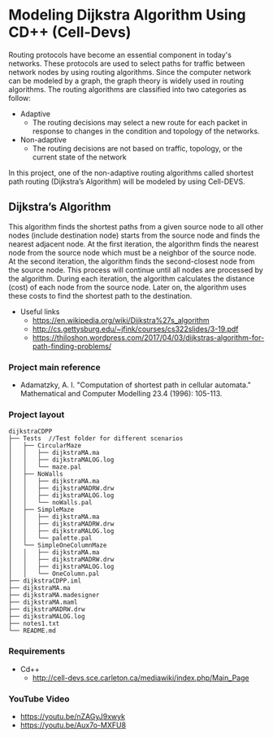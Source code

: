 Modeling Dijkstra Algorithm Using CD++ (Cell-Devs)
===================================================
Routing protocols have become an essential component in today's networks. 
These protocols are used to select paths for traffic between network nodes by using routing algorithms. 
Since the computer network can be modeled by a graph, the graph theory is widely used in routing algorithms. 
The routing algorithms are classified into two categories as follow:

- Adaptive
    - The routing decisions may select a new route for each packet in response to changes in the condition and topology of the networks.
- Non-adaptive
    - The routing decisions are not based on traffic, topology, or the current state of the network

In this project, one of the non-adaptive routing algorithms called shortest 
path routing (Dijkstra’s Algorithm) will be modeled by using Cell-DEVS.

Dijkstra’s Algorithm 
------------------------
This algorithm finds the shortest paths from a given source node to all other nodes (include destination node) starts from the source node and finds the nearest adjacent node. 
At the first iteration, the algorithm finds the nearest node from the source node which must be a neighbor of the source node. 
At the second iteration, the  algorithm  finds  the  second-closest  node  from  the  source  node. This  process  will continue until all nodes are processed by the algorithm. 
During each iteration, the algorithm calculates the distance (cost) of each node from the source  node. Later  on, the algorithm  uses these costs to  find the shortest path to the destination.
- Useful links
    - https://en.wikipedia.org/wiki/Dijkstra%27s_algorithm
    - http://cs.gettysburg.edu/~jfink/courses/cs322slides/3-19.pdf
    - https://thiloshon.wordpress.com/2017/04/03/dijkstras-algorithm-for-path-finding-problems/

### Project main reference
- Adamatzky, A. I. "Computation of shortest path in cellular automata." Mathematical and Computer Modelling 23.4 (1996): 105-113. 

### Project layout 

```
dijkstraCDPP
├── Tests  //Test folder for different scenarios
│   ├── CircularMaze
│   │   ├── dijkstraMA.ma
│   │   ├── dijkstraMALOG.log
│   │   └── maze.pal
│   ├── NoWalls
│   │   ├── dijkstraMA.ma
│   │   ├── dijkstraMADRW.drw
│   │   ├── dijkstraMALOG.log
│   │   └── noWalls.pal
│   ├── SimpleMaze
│   │   ├── dijkstraMA.ma
│   │   ├── dijkstraMADRW.drw
│   │   ├── dijkstraMALOG.log
│   │   └── palette.pal
│   └── SimpleOneColumnMaze
│   │   ├── dijkstraMA.ma
│   │   ├── dijkstraMADRW.drw
│   │   ├── dijkstraMALOG.log
│   │   └── OneColumn.pal
├── dijkstraCDPP.iml
├── dijkstraMA.ma
├── dijkstraMA.madesigner
├── dijkstraMA.maml
├── dijkstraMADRW.drw
├── dijkstraMALOG.log
├── notes1.txt
└── README.md
```


### Requirements 
- Cd++
    - http://cell-devs.sce.carleton.ca/mediawiki/index.php/Main_Page


### YouTube Video
- https://youtu.be/nZAGyJ9xwyk
- https://youtu.be/Aux7o-MXFU8



